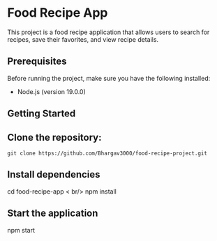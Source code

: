 # Food Recipe App

This project is a food recipe application that allows users to search for recipes, save their favorites, and view recipe details.

## Prerequisites

Before running the project, make sure you have the following installed:

- Node.js (version 19.0.0)

## Getting Started

## Clone the repository:

   ```shell
   git clone https://github.com/Bhargav3000/food-recipe-project.git

   ```
## Install dependencies
   cd food-recipe-app < br/>
   npm install


## Start the application
   npm start
